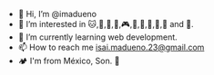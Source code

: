 - 👋 Hi, I’m @imadueno
- 👀 I’m interested in 🐱,🏀,🏈,🎲,🎮,🎥,🍕,🍔,🍩,🍺 and 🚗.
- 🌱 I’m currently learning web development.
- 📫 How to reach me isai.madueno.23@gmail.com
- 🏕 I'm from México, Son. 🌵
<!---
imadueno/imadueno is a ✨ special ✨ repository because its `README.md` (this file) appears on your GitHub profile.
You can click the Preview link to take a look at your changes.
--->
